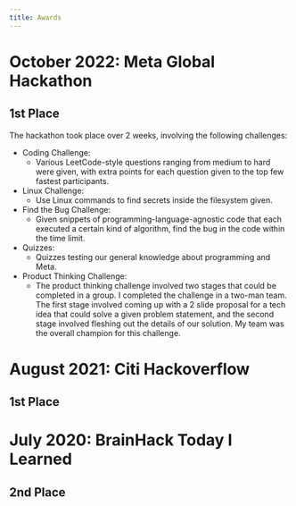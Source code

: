 ```yaml
---
title: Awards
---
```


# October 2022: Meta Global Hackathon

## 1st Place

The hackathon took place over 2 weeks, involving the following challenges:

- Coding Challenge:
	- Various LeetCode-style questions ranging from medium to hard were given, with extra points for each question given to the top few fastest participants.
- Linux Challenge:
	- Use Linux commands to find secrets inside the filesystem given.
- Find the Bug Challenge:
	- Given snippets of programming-language-agnostic code that each executed a certain kind of algorithm, find the bug in the code within the time limit.
- Quizzes:
	- Quizzes testing our general knowledge about programming and Meta.
- Product Thinking Challenge:
	- The product thinking challenge involved two stages that could be completed in a group. I completed the challenge in a two-man team. The first stage involved coming up with a 2 slide proposal for a tech idea that could solve a given problem statement, and the second stage involved fleshing out the details of our solution. My team was the overall champion for this challenge.

# August 2021: Citi Hackoverflow

## 1st Place

# July 2020: BrainHack Today I Learned

## 2nd Place